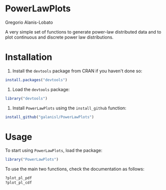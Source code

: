 PowerLawPlots
================
Gregorio Alanis-Lobato

A very simple set of functions to generate power-law distributed data and to plot continuous and discrete power law distributions.

Installation
============

1.  Install the `devtools` package from CRAN if you haven't done so:

``` r
install.packages("devtools")
```

1.  Load the `devtools` package:

``` r
library("devtools")
```

1.  Install `PowerLawPlots` using the `install_github` function:

``` r
install_github("galanisl/PowerLawPlots")
```

Usage
=====

To start using `PowerLawPlots`, load the package:

``` r
library("PowerLawPlots")
```

To use the main two functions, check the documentation as follows:

``` r
?plot_pl_pdf
?plot_pl_cdf
```
